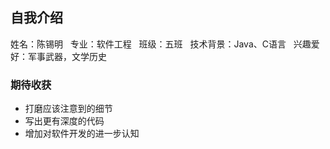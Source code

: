 ## 自我介绍

姓名：陈锡明  
专业：软件工程  
班级：五班  
技术背景：Java、C语言  
兴趣爱好：军事武器，文学历史  

### 期待收获

* 打磨应该注意到的细节
* 写出更有深度的代码
* 增加对软件开发的进一步认知
